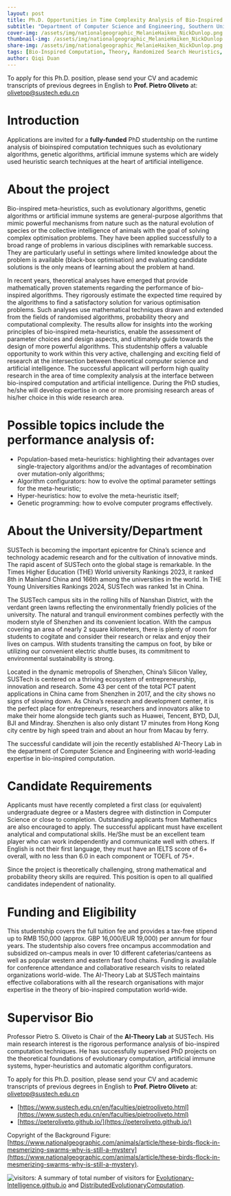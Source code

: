 ```yaml
---
layout: post
title: Ph.D. Opportunities in Time Complexity Analysis of Bio-Inspired Computation in SUSTech, China 
subtitle: "Department of Computer Science and Engineering, Southern University of Science and Technology (SUSTech), Shenzhen, China"
cover-img: /assets/img/nationalgeographic_MelanieHaiken_NickDunlop.png
thumbnail-img: /assets/img/nationalgeographic_MelanieHaiken_NickDunlop.png
share-img: /assets/img/nationalgeographic_MelanieHaiken_NickDunlop.png
tags: [Bio-Inspired Computation, Theory, Randomized Search Heuristics, Evolutionary Optimization]
author: Qiqi Duan
---
```


To apply for this Ph.D. position, please send your CV and academic transcripts of previous degrees in
English to **Prof. Pietro Oliveto** at: olivetop@sustech.edu.cn

# Introduction

Applications are invited for a **fully-funded** PhD studentship on the runtime analysis of bioinspired
computation techniques such as evolutionary algorithms, genetic algorithms, artificial immune systems
which are widely used heuristic search techniques at the heart of artificial intelligence.

# About the project

Bio-inspired meta-heuristics, such as evolutionary algorithms, genetic algorithms or artificial
immune systems are general-purpose algorithms that mimic powerful mechanisms from nature such
as the natural evolution of species or the collective intelligence of animals with the goal of
solving complex optimisation problems. They have been applied successfully to a broad range of
problems in various disciplines with remarkable success. They are particularly useful in settings
where limited knowledge about the problem is available (black-box optimisation) and evaluating
candidate solutions is the only means of learning about the problem at hand.

In recent years, theoretical analyses have emerged that provide mathematically proven statements
regarding the performance of bio-inspired algorithms. They rigorously estimate the expected time
required by the algorithms to find a satisfactory solution for various optimisation problems. Such
analyses use mathematical techniques drawn and extended from the fields of randomised algorithms,
probability theory and computational complexity. The results allow for insights into the working
principles of bio-inspired meta-heuristics, enable the assessment of parameter choices and design
aspects, and ultimately guide towards the design of more powerful algorithms. This studentship
offers a valuable opportunity to work within this very active, challenging and exciting field of
research at the intersection between theoretical computer science and artificial intelligence.
The successful applicant will perform high quality research in the area of time complexity analysis
at the interface between bio-inspired computation and artificial intelligence. During the PhD studies,
he/she will develop expertise in one or more promising research areas of his/her choice in this
wide research area.

# Possible topics include the performance analysis of:

- Population-based meta-heuristics: highlighting their advantages over single-trajectory algorithms
and/or the advantages of recombination over mutation-only algorithms;
- Algorithm configurators: how to evolve the optimal parameter settings for the meta-heuristic;
- Hyper-heuristics: how to evolve the meta-heuristic itself;
- Genetic programming: how to evolve computer programs effectively.

# About the University/Department

SUSTech is becoming the important epicentre for China’s science and technology academic research
and for the cultivation of innovative minds. The rapid ascent of SUSTech onto the global stage is
remarkable. In the Times Higher Education (THE) World university Rankings 2023, it ranked 8th in
Mainland China and 166th among the universities in the world. In THE Young Universities Rankings
2024, SUSTech was ranked 1st in China.

The SUSTech campus sits in the rolling hills of Nanshan District, with the verdant green lawns
reflecting the environmentally friendly policies of the university. The natural and tranquil
environment combines perfectly with the modern style of Shenzhen and its convenient location. With
the campus covering an area of nearly 2 square kilometers, there is plenty of room for students to
cogitate and consider their research or relax and enjoy their lives on campus. With students transiting
the campus on foot, by bike or utilizing our convenient electric shuttle buses, its commitment to
environmental sustainability is strong.

Located in the dynamic metropolis of Shenzhen, China’s Silicon Valley, SUSTech is centered on a
thriving ecosystem of entrepreneurship, innovation and research. Some 43 per cent of the total PCT
patent applications in China came from Shenzhen in 2017, and the city shows no signs of slowing
down. As China’s research and development center, it is the perfect place for entrepreneurs,
researchers and innovators alike to make their home alongside tech giants such as Huawei, Tencent,
BYD, DJI, BJI and Mindray. Shenzhen is also only distant 17 minutes from Hong Kong city centre by
high speed train and about an hour from Macau by ferry.

The successful candidate will join the recently established AI-Theory Lab in the department of
Computer Science and Engineering with world-leading expertise in bio-inspired computation.

# Candidate Requirements

Applicants must have recently completed a first class (or equivalent) undergraduate degree or a
Masters degree with distinction in Computer Science or close to completion. Outstanding applicants
from Mathematics are also encouraged to apply. The successful applicant must have excellent
analytical and computational skills. He/She must be an excellent team player who can work
independently and communicate well with others. If English is not their first language, they must
have an IELTS score of 6+ overall, with no less than 6.0 in each component or TOEFL of 75+.

Since the project is theoretically challenging, strong mathematical and probability theory skills
are required. This position is open to all qualified candidates independent of nationality.

# Funding and Eligibility

This studentship covers the full tuition fee and provides a tax-free stipend up to RMB 150,000
(approx. GBP 16,000/EUR 19,000) per annum for four years. The studentship also covers free oncampus
accommodation and subsidized on-campus meals in over 10 different cafeterias/canteens as
well as popular western and eastern fast food chains. Funding is available for conference attendance
and collaborative research visits to related organizations world-wide. The AI-Theory Lab at
SUSTech maintains effective collaborations with all the research organisations with major expertise
in the theory of bio-inspired computation world-wide.

# Supervisor Bio

Professor Pietro S. Oliveto is Chair of the **AI-Theory Lab** at SUSTech. His main research interest is
the rigorous performance analysis of bio-inspired computation techniques. He has successfully
supervised PhD projects on the theoretical foundations of evolutionary computation, artificial
immune systems, hyper-heuristics and automatic algorithm configurators.

To apply for this Ph.D. position, please send your CV and academic transcripts of previous degrees in English
to **Prof. Pietro Oliveto** at: olivetop@sustech.edu.cn

* [https://www.sustech.edu.cn/en/faculties/pietrooliveto.html](https://www.sustech.edu.cn/en/faculties/pietrooliveto.html)
* [https://peteroliveto.github.io/](https://peteroliveto.github.io/)



Copyright of the Background Figure: [https://www.nationalgeographic.com/animals/article/these-birds-flock-in-mesmerizing-swarms-why-is-still-a-mystery](https://www.nationalgeographic.com/animals/article/these-birds-flock-in-mesmerizing-swarms-why-is-still-a-mystery).

![visitors](https://visitor-badge.laobi.icu/badge?page_id=Evolutionary-Intelligence.DistributedEvolutionaryComputation): A
summary of total number of visitors for [Evolutionary-Intelligence.github.io](https://evolutionary-intelligence.github.io/)
and [DistributedEvolutionaryComputation](https://github.com/Evolutionary-Intelligence/DistributedEvolutionaryComputation).
